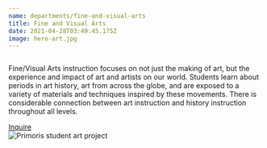 ```yaml
---
name: departments/fine-and-visual-arts
title: Fine and Visual Arts
date: 2021-04-28T03:49:45.175Z
image: hero-art.jpg
---
```


<div class="row">
  <div class="column medium-6">
    <p>Fine/Visual Arts instruction focuses on not just the making of art, but the experience and impact of art and artists on our world. Students learn about periods in art history, art from across the globe, and are exposed to a variety of materials and techniques inspired by these movements. There is considerable connection between art instruction and history instruction throughout all levels.</p>
    <a href="/contact" class="button secondary" style="margin-top:20px; margin-bottom:40px">Inquire</a>
  </div>
  <div class="column medium-6">
    <img src="/img/art-1.jpg" alt="Primoris student art project" />
  </div>
</div>
